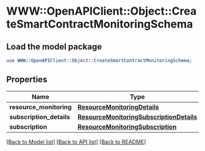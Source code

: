 # WWW::OpenAPIClient::Object::CreateSmartContractMonitoringSchema

## Load the model package
```perl
use WWW::OpenAPIClient::Object::CreateSmartContractMonitoringSchema;
```

## Properties
Name | Type | Description | Notes
------------ | ------------- | ------------- | -------------
**resource_monitoring** | [**ResourceMonitoringDetails**](ResourceMonitoringDetails.md) |  | [optional] 
**subscription_details** | [**ResourceMonitoringSubscriptionDetails**](ResourceMonitoringSubscriptionDetails.md) |  | [optional] 
**subscription** | [**ResourceMonitoringSubscription**](ResourceMonitoringSubscription.md) |  | [optional] 

[[Back to Model list]](../README.md#documentation-for-models) [[Back to API list]](../README.md#documentation-for-api-endpoints) [[Back to README]](../README.md)


